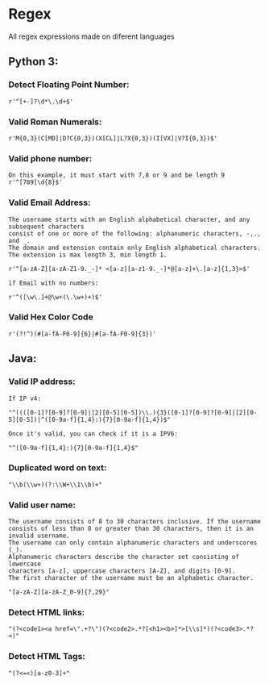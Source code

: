 # Regex

All regex expressions made on diferent languages


## Python 3:

### Detect Floating Point Number:
    r'^[+-]?\d*\.\d+$'
    
### Valid Roman Numerals:
    r'M{0,3}(C[MD]|D?C{0,3})(X[CL]|L?X{0,3})(I[VX]|V?I{0,3})$'

### Valid phone number:
    On this example, it must start with 7,8 or 9 and be length 9
    r'^[789]\d{8}$'

### Valid Email Address:
    The username starts with an English alphabetical character, and any subsequent characters
    consist of one or more of the following: alphanumeric characters, -,., and _.
    The domain and extension contain only English alphabetical characters.
    The extension is max length 3, min length 1.
    
    r'^[a-zA-Z][a-zA-Z1-9._-]* <[a-z][a-z1-9._-]*@[a-z]+\.[a-z]{1,3}>$'
    
    if Email with no numbers:
    
    r'^([\w\.]+@\w+(\.\w+)+)$'


### Valid Hex Color Code
    r'(?!^)(#[a-fA-F0-9]{6}|#[a-fA-F0-9]{3})'





## Java:

### Valid IP address:
    If IP v4:
    
    "^((([0-1]?[0-9]?[0-9]|[2][0-5][0-5])\\.){3}([0-1]?[0-9]?[0-9]|[2][0-5][0-5])|^([0-9a-f]{1,4}:){7}[0-9a-f]{1,4})$"
    
    Once it's valid, you can check if it is a IPV6:
    
    "^([0-9a-f]{1,4}:){7}[0-9a-f]{1,4}$"
    
    
### Duplicated word on text:
    "\\b(\\w+)(?:\\W+\\1\\b)+"
    
### Valid user name:

    The username consists of 8 to 30 characters inclusive. If the username
    consists of less than 8 or greater than 30 characters, then it is an 
    invalid username.
    The username can only contain alphanumeric characters and underscores (_).
    Alphanumeric characters describe the character set consisting of lowercase
    characters [a-z], uppercase characters [A-Z], and digits [0-9].
    The first character of the username must be an alphabetic character.
    
    "[a-zA-Z][a-zA-Z_0-9]{7,29}"
    
### Detect HTML links:
    "(?<code1><a href=\".+?\")(?<code2>.*?[<h1><b>]*>[\\s]*)(?<code3>.*?<)"
    
### Detect HTML Tags:
    "(?<=<)[a-z0-3]+"
### 
### 
### 
### 
### 
### 
### 
### 
###
